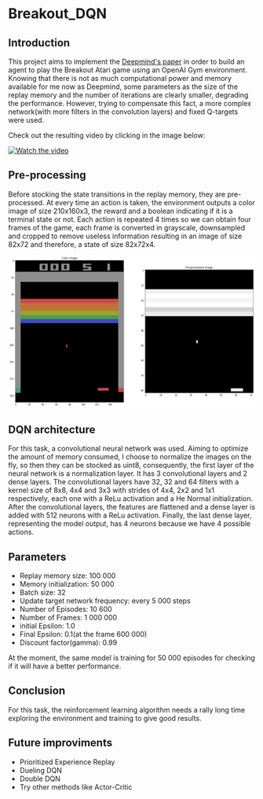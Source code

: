 # Breakout_DQN

## Introduction
This project aims to implement the [Deepmind's paper](https://deepmind.com/research/publications/playing-atari-deep-reinforcement-learning) in order to build an agent to play the Breakout Atari game using an OpenAI Gym environment. Knowing that there is not as much computational power and memory available for me now as Deepmind, some parameters as the size of the replay memory and the number of iterations are clearly smaller, degrading the performance. However, trying to compensate this fact, a more complex network(with more filters in the convolution layers) and fixed Q-targets were used.

Check out the resulting video by clicking in the image below:

[![Watch the video](http://i3.ytimg.com/vi/vH4TlVDMyms/hqdefault.jpg)](https://youtu.be/vH4TlVDMyms)

## Pre-processing
Before stocking the state transitions in the replay memory, they are pre-processed. At every time an action is taken, the environment outputs a color image of size 210x160x3, the reward and a boolean indicating if it is a terminal state or not. Each action is repeated 4 times so we can obtain four frames of the game, each frame is converted in grayscale, downsampled and cropped to remove useless information resulting in an image of size 82x72 and therefore, a state of size 82x72x4. 

![alt text](https://github.com/cfcv/Breakout_DQN/blob/master/images/processing.png)

## DQN architecture
For this task, a convolutional neural network was used. Aiming to optimize the amount of memory consumed, I choose to normalize the images on the fly, so then they can be stocked as uint8, consequently, the first layer of the neural network is a normalization layer. It has 3 convolutional layers and 2 dense layers. The convolutional layers have 32, 32 and 64 filters with a kernel size of 8x8, 4x4 and 3x3 with strides of 4x4, 2x2 and 1x1 respectively, each one with a ReLu activation and a He Normal initialization. After the convolutional layers, the features are flattened and a dense layer is added with 512 neurons with a ReLu activation. Finally, the last dense layer, representing the model output, has 4 neurons because we have 4 possible actions.

## Parameters
* Replay memory size: 100 000
* Memory initialization: 50 000
* Batch size: 32
* Update target network frequency: every 5 000 steps
* Number of Episodes: 10 600
* Number of Frames: 1 000 000
* initial Epsilon: 1.0
* Final Epsilon: 0.1(at the frame 600 000)
* Discount factor(gamma): 0.99

At the moment, the same model is training for 50 000 episodes for checking if it will have a better performance. 


## Conclusion
For this task, the reinforcement learning algorithm needs a rally long time exploring the environment and training to give good results.

## Future improviments
* Prioritized Experience Replay 
* Dueling DQN 
* Double DQN
* Try other methods like Actor-Critic

